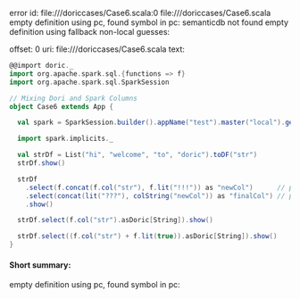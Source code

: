 error id: file://<WORKSPACE>/doriccases/Case6.scala:0
file://<WORKSPACE>/doriccases/Case6.scala
empty definition using pc, found symbol in pc: 
semanticdb not found
empty definition using fallback
non-local guesses:

offset: 0
uri: file://<WORKSPACE>/doriccases/Case6.scala
text:
```scala
@@import doric._
import org.apache.spark.sql.{functions => f}
import org.apache.spark.sql.SparkSession

// Mixing Dori and Spark Columns
object Case6 extends App {

  val spark = SparkSession.builder().appName("test").master("local").getOrCreate()

  import spark.implicits._

  val strDf = List("hi", "welcome", "to", "doric").toDF("str")
  strDf.show()

  strDf
    .select(f.concat(f.col("str"), f.lit("!!!")) as "newCol")      // pure spark
    .select(concat(lit("???"), colString("newCol")) as "finalCol") // pure doric
    .show()

  strDf.select(f.col("str").asDoric[String]).show()

  strDf.select((f.col("str") + f.lit(true)).asDoric[String]).show()
}

```


#### Short summary: 

empty definition using pc, found symbol in pc: 